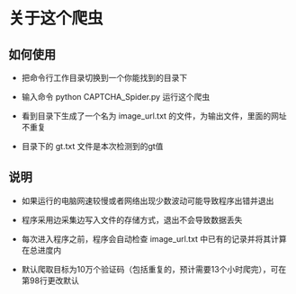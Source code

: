 # 关于这个爬虫

## 如何使用

+ 把命令行工作目录切换到一个你能找到的目录下

+ 输入命令 python CAPTCHA_Spider.py 运行这个爬虫

+ 看到目录下生成了一个名为 image_url.txt 的文件，为输出文件，里面的网址不重复

+ 目录下的 gt.txt 文件是本次检测到的gt值

## 说明

* 如果运行的电脑网速较慢或者网络出现少数波动可能导致程序出错并退出

* 程序采用边采集边写入文件的存储方式，退出不会导致数据丢失

* 每次进入程序之前，程序会自动检查 image_url.txt 中已有的记录并将其计算在总进度内

* 默认爬取目标为10万个验证码（包括重复的，预计需要13个小时爬完），可在第98行更改默认